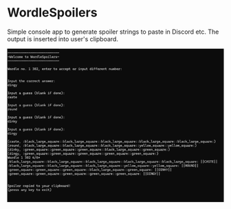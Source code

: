 # WordleSpoilers
Simple console app to generate spoiler strings to paste in Discord etc.
The output is inserted into user's clipboard.

![Example image](WordleSpoilers/assets/example.png)
